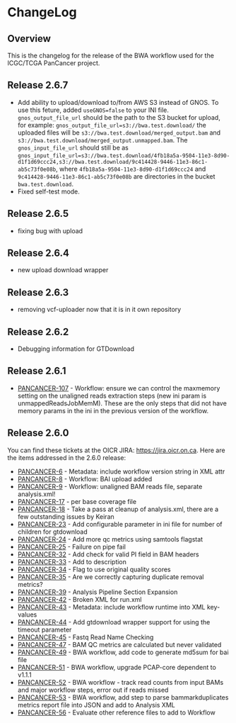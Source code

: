 # ChangeLog

## Overview

This is the changelog for the release of the BWA workflow used for the
ICGC/TCGA PanCancer project.

## Release 2.6.7

* Add ability to upload/download to/from AWS S3 instead of GNOS. To use this feture, added `useGNOS=false` to your INI file. `gnos_output_file_url` should be the path to the S3 bucket for upload, for example: `gnos_output_file_url=s3://bwa.test.download/` the uploaded files will be `s3://bwa.test.download/merged_output.bam` and `s3://bwa.test.download/merged_output.unmapped.bam`. The `gnos_input_file_url` should still be as `gnos_input_file_url=s3://bwa.test.download/4fb18a5a-9504-11e3-8d90-d1f1d69ccc24,s3://bwa.test.download/9c414428-9446-11e3-86c1-ab5c73f0e08b`, where `4fb18a5a-9504-11e3-8d90-d1f1d69ccc24` and `9c414428-9446-11e3-86c1-ab5c73f0e08b` are directories in the bucket `bwa.test.download`.
* Fixed self-test mode.

## Release 2.6.5

* fixing bug with upload

## Release 2.6.4

* new upload download wrapper

## Release 2.6.3

* removing vcf-uploader now that it is in it own repository

## Release 2.6.2

* Debugging information for GTDownload

## Release 2.6.1

* [PANCANCER-107](https://jira.oicr.on.ca/browse/PANCANCER-107) - Workflow: ensure we can control the maxmemory setting on the unaligned reads extraction steps (new ini param is unmappedReadsJobMemM). These are the only steps that did not have memory params in the ini in the previous version of the workflow.

## Release 2.6.0

You can find these tickets at the OICR JIRA: https://jira.oicr.on.ca. Here are the items addressed in the 2.6.0 release:

* [PANCANCER-6](https://jira.oicr.on.ca/browse/PANCANCER-6) - Metadata: include workflow version string in XML attr
* [PANCANCER-8](https://jira.oicr.on.ca/browse/PANCANCER-8) - Workflow: BAI upload added
* [PANCANCER-9](https://jira.oicr.on.ca/browse/PANCANCER-9) - Workflow: unaligned BAM reads file, separate analysis.xml!
* [PANCANCER-17](https://jira.oicr.on.ca/browse/PANCANCER-17) - per base coverage file
* [PANCANCER-18](https://jira.oicr.on.ca/browse/PANCANCER-18) - Take a pass at cleanup of analysis.xml, there are a few outstanding issues by Keiran
* [PANCANCER-23](https://jira.oicr.on.ca/browse/PANCANCER-23) - Add configurable parameter in ini file for number of children for gtdownload
* [PANCANCER-24](https://jira.oicr.on.ca/browse/PANCANCER-24) - Add more qc metrics using samtools flagstat
* [PANCANCER-25](https://jira.oicr.on.ca/browse/PANCANCER-25) - Failure on pipe fail
* [PANCANCER-32](https://jira.oicr.on.ca/browse/PANCANCER-32) - Add check for valid PI field in BAM headers
* [PANCANCER-33](https://jira.oicr.on.ca/browse/PANCANCER-33) - Add to description
* [PANCANCER-34](https://jira.oicr.on.ca/browse/PANCANCER-34) - Flag to use original quality scores
* [PANCANCER-35](https://jira.oicr.on.ca/browse/PANCANCER-35) - Are we correctly capturing duplicate removal metrics?
* [PANCANCER-39](https://jira.oicr.on.ca/browse/PANCANCER-39) - Analysis Pipeline Section Expansion
* [PANCANCER-42](https://jira.oicr.on.ca/browse/PANCANCER-42) - Broken XML for run.xml
* [PANCANCER-43](https://jira.oicr.on.ca/browse/PANCANCER-43) - Metadata: include workflow runtime into XML key-values
* [PANCANCER-44](https://jira.oicr.on.ca/browse/PANCANCER-44) - Add gtdownload wrapper support for using the timeout parameter
* [PANCANCER-45](https://jira.oicr.on.ca/browse/PANCANCER-45) - Fastq Read Name Checking
* [PANCANCER-47](https://jira.oicr.on.ca/browse/PANCANCER-47) - BAM QC metrics are calculated but never validated
* [PANCANCER-49](https://jira.oicr.on.ca/browse/PANCANCER-49) - BWA workflow, add code to generate md5sum for bai file
* [PANCANCER-51](https://jira.oicr.on.ca/browse/PANCANCER-51) - BWA workflow, upgrade PCAP-core dependent to v1.1.1
* [PANCANCER-52](https://jira.oicr.on.ca/browse/PANCANCER-52) - BWA workflow - track read counts from input BAMs and major workflow steps, error out if reads missed
* [PANCANCER-53](https://jira.oicr.on.ca/browse/PANCANCER-53) - BWA workflow, add step to parse bammarkduplicates metrics report file into JSON and add to Analysis XML
* [PANCANCER-56](https://jira.oicr.on.ca/browse/PANCANCER-56) - Evaluate other reference files to add to Workflow
